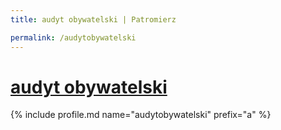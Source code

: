 ```yaml
---
title: audyt obywatelski | Patromierz

permalink: /audytobywatelski
---
```


# [audyt obywatelski](https://patronite.pl/audytobywatelski)

{% include profile.md name="audytobywatelski" prefix="a" %}
